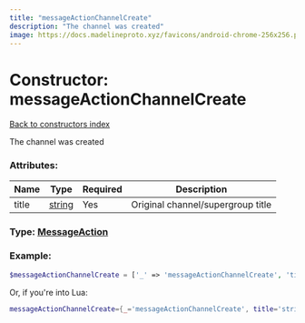 ```yaml
---
title: "messageActionChannelCreate"
description: "The channel was created"
image: https://docs.madelineproto.xyz/favicons/android-chrome-256x256.png
---
```

# Constructor: messageActionChannelCreate  
[Back to constructors index](index.md)



The channel was created

### Attributes:

| Name     |    Type       | Required | Description |
|----------|---------------|----------|-------------|
|title|[string](../types/string.md) | Yes|Original channel/supergroup title|



### Type: [MessageAction](../types/MessageAction.md)


### Example:

```php
$messageActionChannelCreate = ['_' => 'messageActionChannelCreate', 'title' => 'string'];
```  


Or, if you're into Lua:

```lua
messageActionChannelCreate={_='messageActionChannelCreate', title='string'}

```



